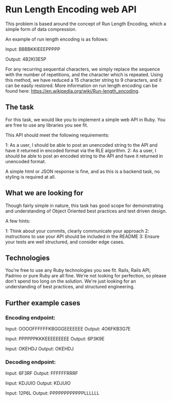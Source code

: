 # Run Length Encoding web API

This problem is based around the concept of Run Length Encoding, which a simple form of data compression.

An example of run length encoding is as follows:

Input:
BBBBKKIEEEPPPPP

Output:
4B2KI3E5P

For any recurring sequential characters, we simply replace the sequence with the number of repetitions, and the character which is repeated.
Using this method, we have reduced a 15 character string to 9 characters, and it can be easily restored. More information on run length encoding can be found here: https://en.wikipedia.org/wiki/Run-length_encoding.

## The task

For this task, we would like you to implement a simple web API in Ruby. You are free to use any libraries you see fit.

This API should meet the following requirements:

1: As a user, I should be able to post an unencoded string to the API and have it returned in encoded format via the RLE algorithm.
2: As a user, I should be able to post an encoded string to the API and have it returned in unencoded format.

A simple html or JSON response is fine, and as this is a backend task, no styling is required at all.

## What we are looking for

Though fairly simple in nature, this task has good scope for demonstrating and understanding of Object Oriented best practices and test driven design.

A few hints:

1: Think about your commits, clearly communicate your approach
2: instructions to use your API should be included in the README
3: Ensure your tests are well structured, and consider edge cases.

## Technologies

You're free to use any Ruby technologies you see fit. Rails, Rails API, Padrino or pure Ruby are all fine. We're not looking for perfection, so please don't spend too long on the solution. We're just looking for an understanding of best practices, and structured engineering.


## Further example cases

### Encoding endpoint:

Input: OOOOFFFFFFKBGGGEEEEEEE
Output: 4O6FKB3G7E

Input: PPPPPPKKKEEEEEEEEE
Output: 6P3K9E

Input: OKEHDJ
Output: OKEHDJ

### Decoding endpoint:

Input: 6F3RF
Output: FFFFFFRRRF

Input: KDJUIO
Output: KDJUIO

Input: 12P6L
Output: PPPPPPPPPPPPLLLLLL
